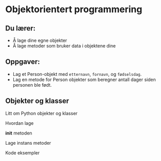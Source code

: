 # Objektorientert programmering

## Du lærer:
* Å lage dine egne objekter
* Å lage metoder som bruker data i objektene dine


## Oppgaver:
* Lag et Person-objekt med `etternavn`, `fornavn`, og `fødselsdag`.
* Lag en metode for Person objekter som beregner antall dager siden personen ble født.


## Objekter og klasser
Litt om Python objekter og klasser

Hvordan lage

__init__ metoden

Lage instans metoder


Kode eksempler
